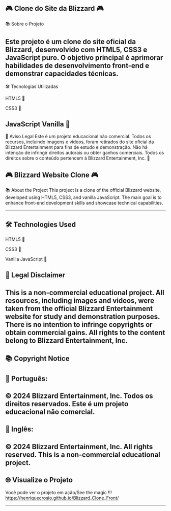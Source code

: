 ## 🎮 Clone do Site da Blizzard 🎮

📚 Sobre o Projeto

## Este projeto é um clone do site oficial da Blizzard, desenvolvido com HTML5, CSS3 e JavaScript puro. O objetivo principal é aprimorar habilidades de desenvolvimento front-end e demonstrar capacidades técnicas.

🛠 Tecnologias Utilizadas

HTML5 📄

CSS3 🎨

## JavaScript Vanilla 🧮

📝 Aviso Legal
Este é um projeto educacional não comercial. Todos os recursos, incluindo imagens e vídeos, foram retirados do site oficial da Blizzard Entertainment para fins de estudo e demonstração. Não há intenção de infringir direitos autorais ou obter ganhos comerciais. Todos os direitos sobre o conteúdo pertencem à Blizzard Entertainment, Inc. 📝

## 🎮 Blizzard Website Clone 🎮

📚 About the Project
This project is a clone of the official Blizzard website, developed using HTML5, CSS3, and vanilla JavaScript. The main goal is to enhance front-end development skills and showcase technical capabilities.

---

## 🛠 Technologies Used

HTML5 📄

CSS3 🎨

Vanilla JavaScript 🧮

## 📝 Legal Disclaimer

## This is a non-commercial educational project. All resources, including images and videos, were taken from the official Blizzard Entertainment website for study and demonstration purposes. There is no intention to infringe copyrights or obtain commercial gains. All rights to the content belong to Blizzard Entertainment, Inc.

## 📚 Copyright Notice

## 📝 Português:

## © 2024 Blizzard Entertainment, Inc. Todos os direitos reservados. Este é um projeto educacional não comercial.

## 📝 Inglês:

## © 2024 Blizzard Entertainment, Inc. All rights reserved. This is a non-commercial educational project.

## 🌐 Visualize o Projeto

Você pode ver o projeto em ação/See the magic !!!
https://henriquecrosio.github.io/Blizzard_Clone_Front/

---
